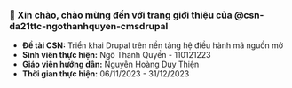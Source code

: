 ### 👋 Xin chào, chào mừng đến với trang giới thiệu của @csn-da21ttc-ngothanhquyen-cmsdrupal 
* **Đề tài CSN:**
Triển khai Drupal trên nền tảng hệ điều hành mã nguồn mở
* **Sinh viên thực hiện:**
 Ngô Thanh Quyền - 110121223
* **Giáo viên hướng dẫn:**
 Nguyễn Hoàng Duy Thiện
* **Thời gian thực hiện:**
 06/11/2023 - 31/12/2023

<!---
csn-da21ttc-ngothanhquyen-cmsdrupal/csn-da21ttc-ngothanhquyen-cmsdrupal is a ✨ special ✨ repository because its `README.md` (this file) appears on your GitHub profile.
You can click the Preview link to take a look at your changes.
--->
